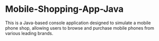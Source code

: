 # Mobile-Shopping-App-Java
This is a Java-based console application designed to simulate a mobile phone shop, allowing users to browse and purchase mobile phones from various leading brands.
